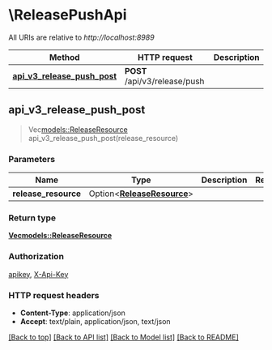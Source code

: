 # \ReleasePushApi

All URIs are relative to *http://localhost:8989*

Method | HTTP request | Description
------------- | ------------- | -------------
[**api_v3_release_push_post**](ReleasePushApi.md#api_v3_release_push_post) | **POST** /api/v3/release/push | 



## api_v3_release_push_post

> Vec<models::ReleaseResource> api_v3_release_push_post(release_resource)


### Parameters


Name | Type | Description  | Required | Notes
------------- | ------------- | ------------- | ------------- | -------------
**release_resource** | Option<[**ReleaseResource**](ReleaseResource.md)> |  |  |

### Return type

[**Vec<models::ReleaseResource>**](ReleaseResource.md)

### Authorization

[apikey](../README.md#apikey), [X-Api-Key](../README.md#X-Api-Key)

### HTTP request headers

- **Content-Type**: application/json
- **Accept**: text/plain, application/json, text/json

[[Back to top]](#) [[Back to API list]](../README.md#documentation-for-api-endpoints) [[Back to Model list]](../README.md#documentation-for-models) [[Back to README]](../README.md)

